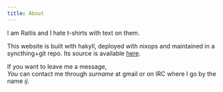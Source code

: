 ```yaml
---
title: About
---
```

I am Raitis and I hate t-shirts with text on them.

This website is built with hakyll, deployed with nixops and maintained in a syncthing+git repo. Its source is available [here]().

If you want to leave me a message,<br> *You* can contact me through *surname* at gmail or on IRC where I go by the name *ij*.<br>

